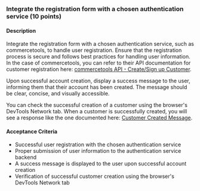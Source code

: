 ### Integrate the registration form with a chosen authentication service (10 points)

#### Description
Integrate the registration form with a chosen authentication service, such as commercetools, to handle user registration. Ensure that the registration process is secure and follows best practices for handling user information. In the case of commercetools, you can refer to their API documentation for customer registration here: [commercetools API - Create/Sign up Customer](https://docs.commercetools.com/api/projects/customers#create-sign-up-customer).

Upon successful account creation, display a success message to the user, informing them that their account has been created. The message should be clear, concise, and visually accessible.

You can check the successful creation of a customer using the browser's DevTools Network tab. When a customer is successfully created, you will see a response like the one documented here: [Customer Created Message](https://docs.commercetools.com/api/projects/messages#ctp:api:type:CustomerCreatedMessage).

#### Acceptance Criteria
- Successful user registration with the chosen authentication service
- Proper submission of user information to the authentication service backend
- A success message is displayed to the user upon successful account creation
- Verification of successful customer creation using the browser's DevTools Network tab
